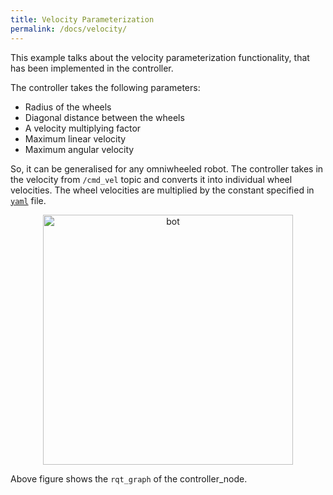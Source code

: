 ```yaml
---
title: Velocity Parameterization
permalink: /docs/velocity/
---
```


This example talks about the velocity parameterization functionality, that has been implemented in the controller.


The controller takes the following parameters:
- Radius of the wheels
- Diagonal distance between the wheels
- A velocity multiplying factor
- Maximum linear velocity 
- Maximum angular velocity

So, it can be generalised for any omniwheeled robot. The controller takes in the velocity from 
```/cmd_vel``` topic and converts it into individual wheel velocities. The wheel velocities are 
multiplied by the constant specified in [```yaml```](https://github.com/ERC-BPGC/omnibase/blob/master/omnibase_control/config/params_trot.yaml) file. 

<div class="row">
  <div class="thumbnail">
    <div class="image" align="center">
        <a href="#"><img src="https://raw.githubusercontent.com/ERC-BPGC/omnibase/master/docs/_docs/imgs/controller.jpg" class="img-responsive" width="400" alt="bot"></a>
    </div>    
  </div>
</div>

Above figure shows the ```rqt_graph``` of the controller_node. 